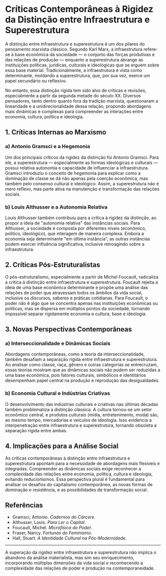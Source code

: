 # Críticas Contemporâneas à Rigidez da Distinção entre Infraestrutura e Superestrutura

A distinção entre infraestrutura e superestrutura é um dos pilares do pensamento marxista clássico. Segundo Karl Marx, a infraestrutura refere-se à base econômica da sociedade — o conjunto das forças produtivas e das relações de produção — enquanto a superestrutura abrange as instituições políticas, jurídicas, culturais e ideológicas que se erguem sobre essa base material. Tradicionalmente, a infraestrutura é vista como determinante, moldando a superestrutura, que, por sua vez, exerce um papel secundário ou reflexivo.

No entanto, essa distinção rígida tem sido alvo de críticas e revisões, especialmente a partir da segunda metade do século XX. Diversos pensadores, tanto dentro quanto fora da tradição marxista, questionaram a linearidade e a unidirecionalidade dessa relação, propondo abordagens mais dinâmicas e complexas para compreender as interações entre economia, cultura, política e ideologia.

## 1. Críticas Internas ao Marxismo

### a) Antonio Gramsci e a Hegemonia

Um dos principais críticos da rigidez da distinção foi Antonio Gramsci. Para ele, a superestrutura — especialmente as formas ideológicas e culturais — possui relativa autonomia e capacidade de influenciar a infraestrutura. Gramsci introduziu o conceito de hegemonia para explicar como a dominação de classe se dá não apenas pela coerção econômica, mas também pelo consenso cultural e ideológico. Assim, a superestrutura não é mero reflexo, mas parte ativa na manutenção e transformação das relações sociais.

### b) Louis Althusser e a Autonomia Relativa

Louis Althusser também contribuiu para a crítica à rigidez da distinção, ao propor a ideia de "autonomia relativa" das instâncias sociais. Para Althusser, a sociedade é composta por diferentes níveis (econômico, político, ideológico), que interagem de maneira complexa. Embora a economia seja determinante "em última instância", as outras instâncias podem exercer influência significativa, inclusive retroagindo sobre a infraestrutura.

## 2. Críticas Pós-Estruturalistas

O pós-estruturalismo, especialmente a partir de Michel Foucault, radicaliza a crítica à distinção entre infraestrutura e superestrutura. Foucault rejeita a ideia de uma base econômica determinante e propõe uma análise das relações de poder que atravessam todos os âmbitos da vida social, inclusive os discursos, saberes e práticas cotidianas. Para Foucault, o poder não é algo que se concentra apenas nas instituições econômicas ou políticas, mas se dispersa em múltiplos pontos da sociedade, tornando impossível separar rigidamente economia e cultura, base e ideologia.

## 3. Novas Perspectivas Contemporâneas

### a) Interseccionalidade e Dinâmicas Sociais

Abordagens contemporâneas, como a teoria da interseccionalidade, também desafiam a separação rígida entre infraestrutura e superestrutura. Ao analisar como classe, raça, gênero e outras categorias se entrecruzam, essas teorias mostram que as dinâmicas sociais não podem ser reduzidas a uma base econômica, pois fatores culturais, simbólicos e identitários desempenham papel central na produção e reprodução das desigualdades.

### b) Economia Cultural e Indústrias Criativas

O desenvolvimento das indústrias culturais e criativas nas últimas décadas também problematiza a distinção clássica. A cultura tornou-se um setor econômico central, e produtos culturais (mídia, entretenimento, moda) são, ao mesmo tempo, mercadorias e veículos de ideologia. Isso evidencia a interpenetração entre infraestrutura e superestrutura, tornando obsoleta a separação rígida entre ambas.

## 4. Implicações para a Análise Social

As críticas contemporâneas à distinção entre infraestrutura e superestrutura apontam para a necessidade de abordagens mais flexíveis e integradas. Compreender as dinâmicas sociais exige reconhecer a complexidade das relações entre economia, política, cultura e ideologia, evitando reducionismos. Essa perspectiva plural é fundamental para analisar os desafios do capitalismo contemporâneo, as novas formas de dominação e resistência, e as possibilidades de transformação social.

## Referências

- Gramsci, Antonio. *Cadernos do Cárcere*.
- Althusser, Louis. *Para Ler o Capital*.
- Foucault, Michel. *Microfísica do Poder*.
- Fraser, Nancy. *Fortunas do Feminismo*.
- Hall, Stuart. *A Identidade Cultural na Pós-Modernidade*.

---

A superação da rigidez entre infraestrutura e superestrutura não implica o abandono da análise materialista, mas sim seu enriquecimento, incorporando múltiplas dimensões da vida social e reconhecendo a complexidade das relações de poder e produção na contemporaneidade.